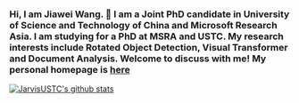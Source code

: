 ### Hi, I am Jiawei Wang. 👋 I am a Joint PhD candidate in University of Science and Technology of China and Microsoft Research Asia. I am studying for a PhD at MSRA and USTC. My research interests include Rotated Object Detection, Visual Transformer and Document Analysis. Welcome to discuss with me! My personal homepage is [here](http://home.ustc.edu.cn/~wangjiawei)
[![JarvisUSTC's github stats](https://github-readme-stats.vercel.app/api?username=JarvisUSTC)](https://github.com/anuraghazra/github-readme-stats)
<!--
**JarvisUSTC/JarvisUSTC** is a ✨ _special_ ✨ repository because its `README.md` (this file) appears on your GitHub profile.

Here are some ideas to get you started:

- 🔭 I’m currently working on ...
- 🌱 I’m currently learning ...
- 👯 I’m looking to collaborate on ...
- 🤔 I’m looking for help with ...
- 💬 Ask me about ...
- 📫 How to reach me: ...
- 😄 Pronouns: ...
- ⚡ Fun fact: ...
-->
